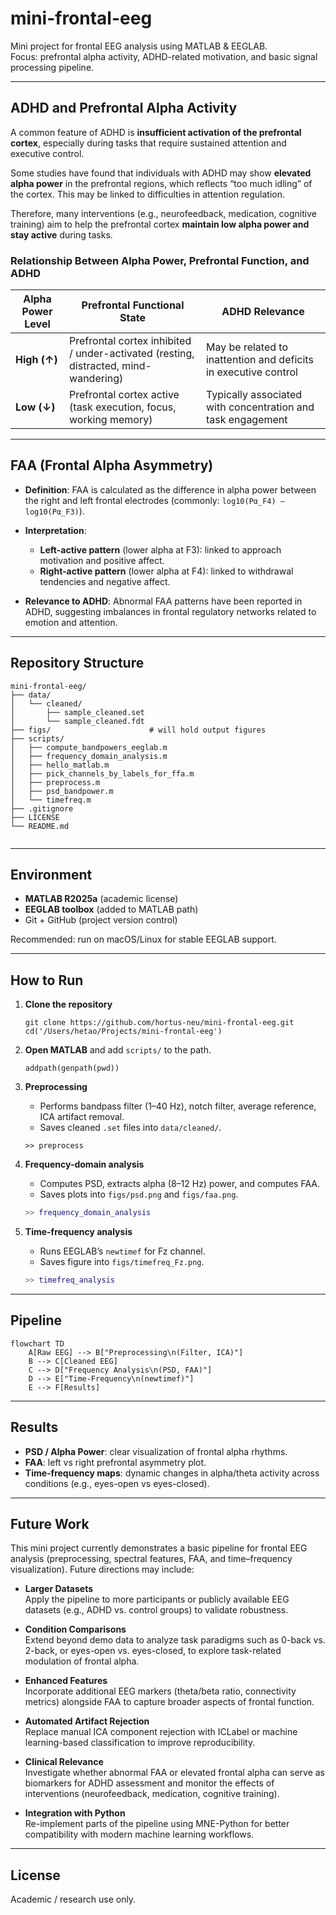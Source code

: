 
# mini-frontal-eeg

Mini project for frontal EEG analysis using MATLAB & EEGLAB.  
Focus: prefrontal alpha activity, ADHD-related motivation, and basic signal processing pipeline.

---

## ADHD and Prefrontal Alpha Activity

A common feature of ADHD is **insufficient activation of the prefrontal cortex**, especially during tasks that require sustained attention and executive control.

Some studies have found that individuals with ADHD may show **elevated alpha power** in the prefrontal regions, which reflects “too much idling” of the cortex. This may be linked to difficulties in attention regulation.

Therefore, many interventions (e.g., neurofeedback, medication, cognitive training) aim to help the prefrontal cortex **maintain low alpha power and stay active** during tasks.

### Relationship Between Alpha Power, Prefrontal Function, and ADHD

| Alpha Power Level | Prefrontal Functional State | ADHD Relevance |
| ----------------- | --------------------------- | -------------- |
| **High (↑)**      | Prefrontal cortex inhibited / under-activated (resting, distracted, mind-wandering) | May be related to inattention and deficits in executive control |
| **Low (↓)**       | Prefrontal cortex active (task execution, focus, working memory) | Typically associated with concentration and task engagement |

---

## FAA (Frontal Alpha Asymmetry)

- **Definition**: FAA is calculated as the difference in alpha power between the right and left frontal electrodes (commonly: `log10(Pα_F4) – log10(Pα_F3)`).

- **Interpretation**:  
  - **Left-active pattern** (lower alpha at F3): linked to approach motivation and positive affect.  
  - **Right-active pattern** (lower alpha at F4): linked to withdrawal tendencies and negative affect.  

- **Relevance to ADHD**: Abnormal FAA patterns have been reported in ADHD, suggesting imbalances in frontal regulatory networks related to emotion and attention.

---

## Repository Structure

```
mini-frontal-eeg/
├── data/
│   └── cleaned/
│       ├── sample_cleaned.set
│       └── sample_cleaned.fdt
├── figs/                      # will hold output figures
├── scripts/
│   ├── compute_bandpowers_eeglab.m
│   ├── frequency_domain_analysis.m
│   ├── hello_matlab.m
│   ├── pick_channels_by_labels_for_ffa.m
│   ├── preprocess.m
│   ├── psd_bandpower.m
│   └── timefreq.m
├── .gitignore
├── LICENSE
└── README.md


````

---

## Environment

- **MATLAB R2025a** (academic license)  
- **EEGLAB toolbox** (added to MATLAB path)  
- Git + GitHub (project version control)  

Recommended: run on macOS/Linux for stable EEGLAB support.

---

## How to Run

1. **Clone the repository**  
   ```
   git clone https://github.com/hortus-neu/mini-frontal-eeg.git
   cd('/Users/hetao/Projects/mini-frontal-eeg')
   ```
2. **Open MATLAB** and add `scripts/` to the path.
    ```
    addpath(genpath(pwd))
    ```

3. **Preprocessing**
    * Performs bandpass filter (1–40 Hz), notch filter, average reference, ICA artifact removal.
   * Saves cleaned `.set` files into `data/cleaned/`.
   ```
   >> preprocess
   ```
   
4. **Frequency-domain analysis**
   * Computes PSD, extracts alpha (8–12 Hz) power, and computes FAA.
   * Saves plots into `figs/psd.png` and `figs/faa.png`.

   ```matlab
   >> frequency_domain_analysis
   ```

5. **Time-frequency analysis**
   * Runs EEGLAB’s `newtimef` for Fz channel.
   * Saves figure into `figs/timefreq_Fz.png`.

   ```matlab
   >> timefreq_analysis
   ```
---
## Pipeline
```mermaid
flowchart TD
    A[Raw EEG] --> B["Preprocessing\n(Filter, ICA)"]
    B --> C[Cleaned EEG]
    C --> D["Frequency Analysis\n(PSD, FAA)"]
    D --> E["Time-Frequency\n(newtimef)"]
    E --> F[Results]

```

---

## Results

* **PSD / Alpha Power**: clear visualization of frontal alpha rhythms.
* **FAA**: left vs right prefrontal asymmetry plot.
* **Time-frequency maps**: dynamic changes in alpha/theta activity across conditions (e.g., eyes-open vs eyes-closed).

---
## Future Work

This mini project currently demonstrates a basic pipeline for frontal EEG analysis
(preprocessing, spectral features, FAA, and time–frequency visualization).
Future directions may include:

- **Larger Datasets**  
  Apply the pipeline to more participants or publicly available EEG datasets
  (e.g., ADHD vs. control groups) to validate robustness.

- **Condition Comparisons**  
  Extend beyond demo data to analyze task paradigms such as 0-back vs. 2-back,
  or eyes-open vs. eyes-closed, to explore task-related modulation of frontal alpha.

- **Enhanced Features**  
  Incorporate additional EEG markers (theta/beta ratio, connectivity metrics)
  alongside FAA to capture broader aspects of frontal function.

- **Automated Artifact Rejection**  
  Replace manual ICA component rejection with ICLabel or machine learning-based
  classification to improve reproducibility.

- **Clinical Relevance**  
  Investigate whether abnormal FAA or elevated frontal alpha can serve as
  biomarkers for ADHD assessment and monitor the effects of interventions
  (neurofeedback, medication, cognitive training).

- **Integration with Python**  
  Re-implement parts of the pipeline using MNE-Python for better compatibility
  with modern machine learning workflows.


---

## License
Academic / research use only.
